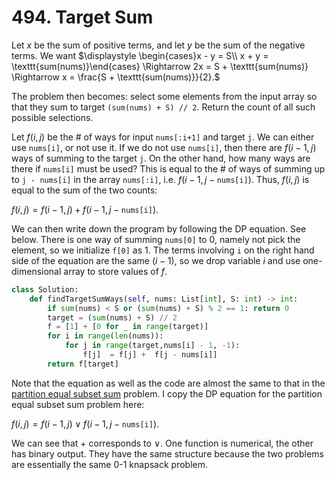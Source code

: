 # 494. Target Sum

Let $x$ be the sum of positive terms, and let $y$ be the sum of the negative terms. We want
$\displaystyle \begin{cases}x - y = S\\ x + y = \texttt{sum(nums)}\end{cases} \Rightarrow 2x = S + \texttt{sum(nums)} \Rightarrow x = \frac{S + \texttt{sum(nums)}}{2}.$

The problem then becomes: select some elements from the input array so that they sum to target `(sum(nums) + S) // 2`. Return the count of all such possible selections.

Let $f(i, j)$ be the # of ways for input `nums[:i+1]` and target `j`. We can either use `nums[i]`, or not use it. If we do not use `nums[i]`, then there are $f(i - 1, j)$ ways of summing to the target `j`. On the other hand, how many ways are there if `nums[i]` must be used? This is equal to the # of ways of summing up to `j - nums[i]` in the array `nums[:i]`, i.e. $f(i - 1, j - \texttt{nums[i]})$. Thus, $f(i, j)$ is equal to the sum of the two counts:

$f(i, j) = f(i - 1, j) + f(i - 1, j - \texttt{nums[i]})$.

We can then write down the program by following the DP equation. See below. There is one way of summing `nums[0]` to $0$, namely not pick the element, so we initialize `f[0]` as $1$. The terms involving `i` on the right hand side of the equation are the same ($i-1$), so we drop variable $i$ and use one-dimensional array to store values of $f$. 

```python
class Solution:
    def findTargetSumWays(self, nums: List[int], S: int) -> int:
        if sum(nums) < S or (sum(nums) + S) % 2 == 1: return 0
        target = (sum(nums) + S) // 2
        f = [1] + [0 for _ in range(target)]
        for i in range(len(nums)):
            for j in range(target,nums[i] - 1, -1):
                f[j]  = f[j] +  f[j - nums[i]]
        return f[target]
```

Note that the equation as well as the code are almost the same to that in the [partition equal subset sum](https://leetcode-cn.com/problems/partition-equal-subset-sum/) problem. I copy the DP equation for the partition equal subset sum problem here:

$f(i, j) = f(i - 1, j) \vee f(i - 1, j - \texttt{nums[i]})$.

We can see that $+$ corresponds to $\vee$. One function is numerical, the other has binary output. They have the same structure because the two problems are essentially the same 0-1 knapsack problem.